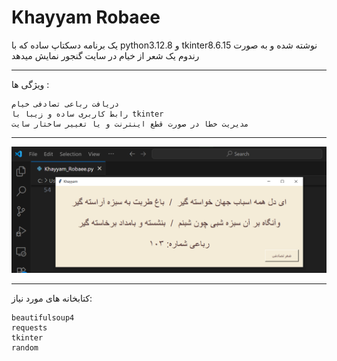 
# Khayyam Robaee

یک برنامه دسکتاپ ساده که با python3.12.8 و tkinter8.6.15 نوشته شده و به صورت رندوم یک شعر از خیام در سایت گنجور نمایش میدهد

----------

ویژگی ها :

    دریافت رباعی تصادفی خیام
    رابط کاربری ساده و زیبا با tkinter
    مدیریت خطا در صورت قطع اینترنت و یا تغییر ساختار سایت

----------

![پیش‌نمایش برنامه](images/image-1.png)

----------
کتابخانه های مورد نیاز:
    
    beautifulsoup4
    requests
    tkinter
    random

